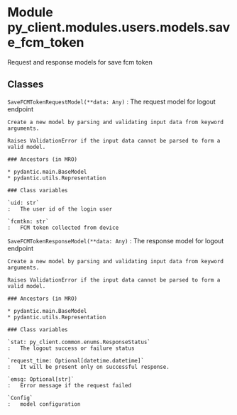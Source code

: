 Module py_client.modules.users.models.save_fcm_token
====================================================
Request and response models for save fcm token

Classes
-------

`SaveFCMTokenRequestModel(**data: Any)`
:   The request model for logout endpoint
    
    Create a new model by parsing and validating input data from keyword arguments.
    
    Raises ValidationError if the input data cannot be parsed to form a valid model.

    ### Ancestors (in MRO)

    * pydantic.main.BaseModel
    * pydantic.utils.Representation

    ### Class variables

    `uid: str`
    :   The user id of the login user

    `fcmtkn: str`
    :   FCM token collected from device

`SaveFCMTokenResponseModel(**data: Any)`
:   The response model for logout endpoint
    
    Create a new model by parsing and validating input data from keyword arguments.
    
    Raises ValidationError if the input data cannot be parsed to form a valid model.

    ### Ancestors (in MRO)

    * pydantic.main.BaseModel
    * pydantic.utils.Representation

    ### Class variables

    `stat: py_client.common.enums.ResponseStatus`
    :   The logout success or failure status

    `request_time: Optional[datetime.datetime]`
    :   It will be present only on successful response.

    `emsg: Optional[str]`
    :   Error message if the request failed

    `Config`
    :   model configuration